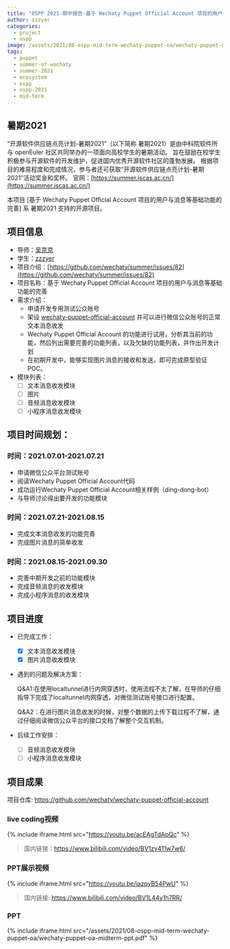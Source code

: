 ```yaml
---
title: "OSPP 2021-期中报告-基于 Wechaty Puppet Official Account 项目的用户与消息等基础功能的完善"
author: zzzyer
categories:
  - project
  - ospp
image: /assets/2021/08-ospp-mid-term-wechaty-puppet-oa/wechaty-puppet-official-account.webp
tags:
  - puppet
  - summer-of-wechaty
  - summer-2021
  - ecosystem
  - ospp
  - ospp-2021
  - mid-term
---
```

## 暑期2021

“开源软件供应链点亮计划-暑期2021”（以下简称 暑期2021）是由中科院软件所与 openEuler 社区共同举办的一项面向高校学生的暑期活动。
旨在鼓励在校学生积极参与开源软件的开发维护，促进国内优秀开源软件社区的蓬勃发展。
根据项目的难易程度和完成情况，参与者还可获取“开源软件供应链点亮计划-暑期2021”活动奖金和奖杯。
官网：[https://summer.iscas.ac.cn/](https://summer.iscas.ac.cn/)

本项目 [基于 Wechaty Puppet Official Account 项目的用户与消息等基础功能的完善] 系 暑期2021 支持的开源项目。

## 项目信息

- 导师：[吴京京](https://github.com/wj-Mcat)
- 学生：[zzzyer](https://github.com/zzzyer)  
- 项目介绍：[https://github.com/wechaty/summer/issues/82](https://github.com/wechaty/summer/issues/82)
- 项目名称：基于 Wechaty Puppet Official Account 项目的用户与消息等基础功能的完善  
- 需求介绍：
  - 申请开发专用测试公众账号
  - 架设 [wechaty-puppet-official-account](https://github.com/wechaty/wechaty-puppet-official-account/) 并可以进行微信公众账号的正常文本消息收发
  - Wechaty Puppet Official Account 的功能进行试用，分析其当前的功能，然后列出需要完善的功能列表，以及欠缺的功能列表，并作出开发计划
  - 在初期开发中，能够实现图片消息的接收和发送，即可完成原型验证 POC。
- 模块列表：
  - [ ] 文本消息收发模块
  - [ ] 图片
  - [ ] 音频消息收发模块
  - [ ] 小程序消息收发模块
  
## 项目时间规划：  

### 时间：2021.07.01-2021.07.21

- 申请微信公众平台测试账号
- 阅读Wechaty Puppet Official Account代码
- 成功运行Wechaty Puppet Official Account相关样例（ding-dong-bot）
- 与导师讨论得出要开发的功能模块

### 时间：2021.07.21-2021.08.15

- 完成文本消息收发的功能完善
- 完成图片消息的简单收发

### 时间：2021.08.15-2021.09.30

- 完善中期开发之前的功能模块
- 完成音频消息的收发模块
- 完成小程序消息的收发模块

## 项目进度

- 已完成工作：  
  - [x] 文本消息收发模块
  - [x] 图片消息收发模块  
- 遇到的问题及解决方案：
  
  Q&A1:在使用localtunnel进行内网穿透时，使用流程不太了解，在导师的仔细指导下完成了localtunnel内网穿透，对微信测试账号接口进行配置。

  Q&A2：在进行图片消息收发的时候，对整个数据的上传下载过程不了解，通过仔细阅读微信公众平台的接口文档了解整个交互机制。

- 后续工作安排：  
  - [ ] 音频消息收发模块
  - [ ] 小程序消息收发模块

## 项目成果

项目仓库: <https://github.com/wechaty/wechaty-puppet-official-account>  

### live coding视频

{% include iframe.html src="https://youtu.be/acEAgTdApQc" %}

> 国内链接：https://www.bilibili.com/video/BV1zv411w7w6/

### PPT展示视频

{% include iframe.html src="https://youtu.be/iazpyB54PwU" %}

> 国内链接: https://www.bilibili.com/video/BV1L44y1h7RR/

### PPT

{% include iframe.html src="/assets/2021/08-ospp-mid-term-wechaty-puppet-oa/wechaty-puppet-oa-midterm-ppt.pdf" %}

